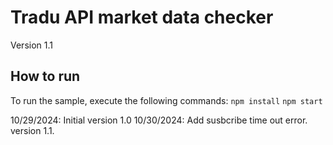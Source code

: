 # Tradu API market data checker
Version 1.1
## How to run 

To run the sample, execute the following commands:
`npm install`
`npm start`

10/29/2024:	Initial version 1.0
10/30/2024: Add susbcribe time out error. version 1.1.